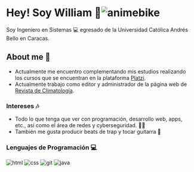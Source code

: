 # Hey! Soy William 💙![animebike](https://user-images.githubusercontent.com/125997854/222005432-801c530b-edac-47b3-a393-053bde5fee9e.gif)

Soy Ingeniero en Sistemas 💻 egresado de la Universidad Católica Andrés Bello en Caracas.

## About me 🐻
* Actualmente me encuentro complementando mis estudios realizando los cursos que se encuentran en la plataforma [Platzi](https://platzi.com/home "Platzi").
* Actualmente trabajo como editor y administrador de la página web de [Revista de Climatología](https://rclimatol.eu/ "Revista de Climatología").

### Intereses 🎶
* Todo lo que tenga que ver con programación, desarrollo web, apps, etc., así como el área de redes y cyberseguridad. 🕵️‍♀️
* También me gusta producir beats de trap y tocar guitarra 🎸

### Lenguajes de Programación 💻
![html](https://user-images.githubusercontent.com/125997854/222005480-7bd13ed3-1ec5-4f6e-a14c-b653973b1940.png) ![css](https://user-images.githubusercontent.com/125997854/222005536-b956d47a-8c99-432e-ac9d-d2d61accf2ac.png) ![git](https://user-images.githubusercontent.com/125997854/222005558-49fdc365-e66b-4c52-87fd-1819c93de8d7.png) ![java](https://user-images.githubusercontent.com/125997854/222005584-ab97e2ea-6c4d-4a61-ac45-c44c81bd84bd.png)
